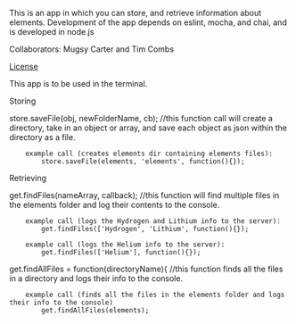 This is an app in which you can store, and retrieve information about elements.
Development of the app depends on eslint, mocha, and chai, and is developed in node.js

Collaborators: Mugsy Carter and Tim Combs

[License](./LICENSE.md)

This app is to be used in the terminal.
 
Storing

store.saveFile(obj, newFolderName, cb);
    //this function call will create a directory, take in an object or array, and save each    object as json within the directory as a file.

        example call (creates elements dir containing elements files):
            store.saveFile(elements, 'elements', function(){});




Retrieving

get.findFiles(nameArray, callback);
    //this function will find multiple files in the elements folder and log their contents to the console.

        example call (logs the Hydrogen and Lithium info to the server):
            get.findFiles(['Hydrogen', 'Lithium', function(){});

        example call (logs the Helium info to the server):
            get.findFiles(['Helium'], function(){});


get.findAllFiles = function(directoryName){
    //this function finds all the files in a directory and logs their info to the console.

        example call (finds all the files in the elements folder and logs their info to the console)
            get.findAllFiles(elements);
